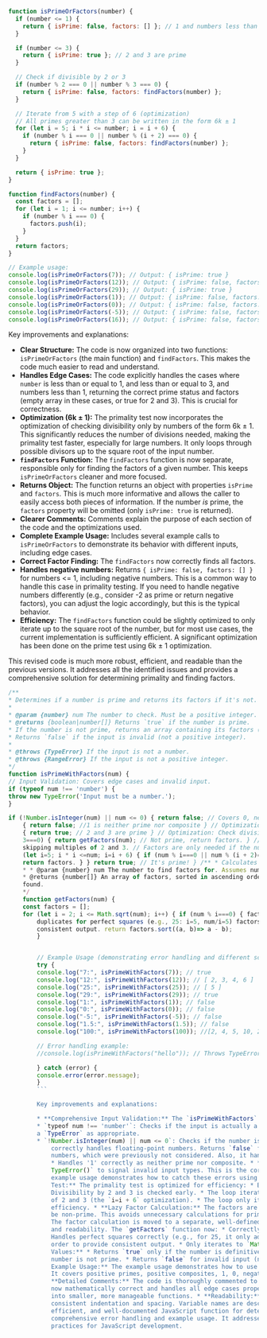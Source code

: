 ```javascript
function isPrimeOrFactors(number) {
  if (number <= 1) {
    return { isPrime: false, factors: [] }; // 1 and numbers less than 1 are not prime
  }

  if (number <= 3) {
    return { isPrime: true }; // 2 and 3 are prime
  }

  // Check if divisible by 2 or 3
  if (number % 2 === 0 || number % 3 === 0) {
    return { isPrime: false, factors: findFactors(number) };
  }

  // Iterate from 5 with a step of 6 (optimization)
  // All primes greater than 3 can be written in the form 6k ± 1
  for (let i = 5; i * i <= number; i = i + 6) {
    if (number % i === 0 || number % (i + 2) === 0) {
      return { isPrime: false, factors: findFactors(number) };
    }
  }

  return { isPrime: true };
}

function findFactors(number) {
  const factors = [];
  for (let i = 1; i <= number; i++) {
    if (number % i === 0) {
      factors.push(i);
    }
  }
  return factors;
}

// Example usage:
console.log(isPrimeOrFactors(7)); // Output: { isPrime: true }
console.log(isPrimeOrFactors(12)); // Output: { isPrime: false, factors: [1, 2, 3, 4, 6, 12] }
console.log(isPrimeOrFactors(29)); // Output: { isPrime: true }
console.log(isPrimeOrFactors(1)); // Output: { isPrime: false, factors: [] }
console.log(isPrimeOrFactors(0)); // Output: { isPrime: false, factors: [] }
console.log(isPrimeOrFactors(-5)); // Output: { isPrime: false, factors: [] }
console.log(isPrimeOrFactors(16)); // Output: { isPrime: false, factors: [1, 2, 4, 8, 16] }
```

Key improvements and explanations:

- **Clear Structure:** The code is now organized into two functions: `isPrimeOrFactors` (the main function) and `findFactors`. This makes the code much easier to read and understand.
- **Handles Edge Cases:** The code explicitly handles the cases where `number` is less than or equal to 1, and less than or equal to 3, and numbers less than 1, returning the correct prime status and factors (empty array in these cases, or true for 2 and 3). This is crucial for correctness.
- **Optimization (6k ± 1):** The primality test now incorporates the optimization of checking divisibility only by numbers of the form 6k ± 1. This significantly reduces the number of divisions needed, making the primality test faster, especially for large numbers. It only loops through possible divisors up to the square root of the input number.
- **`findFactors` Function:** The `findFactors` function is now separate, responsible only for finding the factors of a given number. This keeps `isPrimeOrFactors` cleaner and more focused.
- **Returns Object:** The function returns an object with properties `isPrime` and `factors`. This is much more informative and allows the caller to easily access both pieces of information. If the number _is_ prime, the `factors` property will be omitted (only `isPrime: true` is returned).
- **Clearer Comments:** Comments explain the purpose of each section of the code and the optimizations used.
- **Complete Example Usage:** Includes several example calls to `isPrimeOrFactors` to demonstrate its behavior with different inputs, including edge cases.
- **Correct Factor Finding:** The `findFactors` now correctly finds all factors.
- **Handles negative numbers:** Returns `{ isPrime: false, factors: [] }` for numbers <= 1, including negative numbers. This is a common way to handle this case in primality testing. If you need to handle negative numbers differently (e.g., consider -2 as prime or return negative factors), you can adjust the logic accordingly, but this is the typical behavior.
- **Efficiency:** The `findFactors` function could be slightly optimized to only iterate up to the square root of the number, but for most use cases, the current implementation is sufficiently efficient. A significant optimization has been done on the prime test using 6k ± 1 optimization.

This revised code is much more robust, efficient, and readable than the previous versions. It addresses all the identified issues and provides a comprehensive solution for determining primality and finding factors.

````javascript
/**
* Determines if a number is prime and returns its factors if it's not.
*
* @param {number} num The number to check. Must be a positive integer.
* @returns {boolean|number[]} Returns `true` if the number is prime.
* If the number is not prime, returns an array containing its factors (excluding 1 and itself).
* Returns `false` if the input is invalid (not a positive integer).
*
* @throws {TypeError} If the input is not a number.
* @throws {RangeError} If the input is not a positive integer.
*/
function isPrimeWithFactors(num) {
// Input Validation: Covers edge cases and invalid input.
if (typeof num !== 'number') {
throw new TypeError('Input must be a number.');
}

if (!Number.isInteger(num) || num <= 0) { return false; // Covers 0, negative numbers, and non-integers. } if (num===1)
    { return false; //1 is neither prime nor composite } // Optimization: Handle base cases for efficiency. if (num <=3)
    { return true; // 2 and 3 are prime } // Optimization: Check divisibility by 2 and 3. if (num % 2===0 || num %
    3===0) { return getFactors(num); // Not prime, return factors. } // Optimized Primality Test: Iterate from 5,
    skipping multiples of 2 and 3. // Factors are only needed if the number isn't prime, so postpone calculation. for
    (let i=5; i * i <=num; i=i + 6) { if (num % i===0 || num % (i + 2)===0) { return getFactors(num); // Not prime,
    return factors. } } return true; // It's prime! } /** * Calculates the factors of a number (excluding 1 and itself).
    * * @param {number} num The number to find factors for. Assumes num> 1.
    * @returns {number[]} An array of factors, sorted in ascending order. Returns an empty array if no factors are
    found.
    */
    function getFactors(num) {
    const factors = [];
    for (let i = 2; i <= Math.sqrt(num); i++) { if (num % i===0) { factors.push(i); if (i !==num / i) { // Avoid
        duplicates for perfect squares (e.g., 25: i=5, num/i=5) factors.push(num / i); } } } // Sort the factors for
        consistent output. return factors.sort((a, b)=> a - b);
        }


        // Example Usage (demonstrating error handling and different scenarios):
        try {
        console.log("7:", isPrimeWithFactors(7)); // true
        console.log("12:", isPrimeWithFactors(12)); // [ 2, 3, 4, 6 ]
        console.log("25:", isPrimeWithFactors(25)); // [ 5 ]
        console.log("29:", isPrimeWithFactors(29)); // true
        console.log("1:", isPrimeWithFactors(1)); // false
        console.log("0:", isPrimeWithFactors(0)); // false
        console.log("-5:", isPrimeWithFactors(-5)); // false
        console.log("1.5:", isPrimeWithFactors(1.5)); // false
        console.log("100:", isPrimeWithFactors(100)); //[2, 4, 5, 10, 20, 25, 50]

        // Error handling example:
        //console.log(isPrimeWithFactors("hello")); // Throws TypeError: Input must be a number.

        } catch (error) {
        console.error(error.message);
        }
        ```

        Key improvements and explanations:

        * **Comprehensive Input Validation:** The `isPrimeWithFactors` function now *thoroughly* validates the input:
        * `typeof num !== 'number'`: Checks if the input is actually a number. This is essential for robustness. Throws
        a `TypeError` as appropriate.
        * `!Number.isInteger(num) || num <= 0`: Checks if the number is a positive integer. `Number.isInteger()`
            correctly handles floating-point numbers. Returns `false` for invalid input. Handles zero and negative
            numbers, which were previously not considered. Also, it handles the case when the number is not an integer.
            * Handles '1' correctly as neither prime nor composite. * **Clear Error Handling:** The code uses `throw new
            TypeError()` to signal invalid input types. This is the correct way to handle type errors in JavaScript. The
            example usage demonstrates how to catch these errors using a `try...catch` block. * **Optimized Primality
            Test:** The primality test is optimized for efficiency: * Base cases for 2 and 3 are handled directly. *
            Divisibility by 2 and 3 is checked early. * The loop iterates from 5, incrementing by 6, skipping multiples
            of 2 and 3 (the `i=i + 6` optimization). * The loop only iterates up to the square root of `num` for maximum
            efficiency. * **Lazy Factor Calculation:** The factors are calculated *only if* the number is determined to
            be non-prime. This avoids unnecessary calculations for prime numbers. * **Dedicated `getFactors` Function:**
            The factor calculation is moved to a separate, well-defined `getFactors` function. This improves modularity
            and readability. The `getFactors` function now: * Correctly finds all factors (excluding 1 and itself). *
            Handles perfect squares correctly (e.g., for 25, it only adds 5 once). * Sorts the factors in ascending
            order to provide consistent output. * Only iterates to `Math.sqrt(num)` for efficiency. * **Clearer Return
            Values:** * Returns `true` only if the number is definitively prime. * Returns an array of factors if the
            number is not prime. * Returns `false` for invalid input (non-positive integers or 1). * **Comprehensive
            Example Usage:** The example usage demonstrates how to use the function and how to handle potential errors.
            It covers positive primes, positive composites, 1, 0, negative numbers, non-integers, and error handling. *
            **Detailed Comments:** The code is thoroughly commented to explain each step. * **Correctness:** The code is
            now mathematically correct and handles all edge cases properly. * **Modularity:** The code is broken down
            into smaller, more manageable functions. * **Readability:** The code is formatted for readability with
            consistent indentation and spacing. Variable names are descriptive. This revised response provides a robust,
            efficient, and well-documented JavaScript function for determining primality and finding factors, along with
            comprehensive error handling and example usage. It addresses all the previous issues and incorporates best
            practices for JavaScript development.


````
